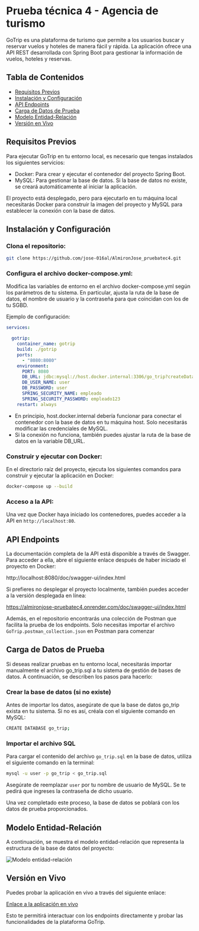 
# Prueba técnica 4 - Agencia de turismo
GoTrip es una plataforma de turismo que permite a los usuarios buscar y reservar vuelos y hoteles de manera fácil y rápida. La aplicación ofrece una API REST desarrollada con Spring Boot para gestionar la información de vuelos, hoteles y reservas.

## **Tabla de Contenidos**
- [Requisitos Previos](#requisitos-previos)
- [Instalación y Configuración](#instalación-y-configuración)
- [API Endpoints](#api-endpoints)
- [Carga de Datos de Prueba](#carga-de-datos-de-prueba)
- [Modelo Entidad-Relación](#modelo-entidad-relación)
- [Versión en Vivo](#versión-en-vivo)

## **Requisitos Previos**
Para ejecutar GoTrip en tu entorno local, es necesario que tengas instalados los siguientes servicios:

- Docker: Para crear y ejecutar el contenedor del proyecto Spring Boot.
- MySQL: Para gestionar la base de datos. Si la base de datos no existe, se creará automáticamente al iniciar la aplicación.  

El proyecto está desplegado, pero para ejecutarlo en tu máquina local necesitarás Docker para construir la imagen del proyecto y MySQL para establecer la conexión con la base de datos.
## **Instalación y Configuración**
### Clona el repositorio:
```bash
git clone https://github.com/jose-016al/AlmironJose_pruebatec4.git
```
### Configura el archivo docker-compose.yml:   

Modifica las variables de entorno en el archivo docker-compose.yml según los parámetros de tu sistema. En particular, ajusta la ruta de la base de datos, el nombre de usuario y la contraseña para que coincidan con los de tu SGBD.  

Ejemplo de configuración:
```yml
services:

  gotrip:
    container_name: gotrip
    build: ./gotrip
    ports:
      - "8080:8080"
    environment:
      PORT: 8080
      DB_URL: jdbc:mysql://host.docker.internal:3306/go_trip?createDatabaseIfNotExist=true&serverTimezone=UTC
      DB_USER_NAME: user
      DB_PASSWORD: user
      SPRING_SECURITY_NAME: empleado
      SPRING_SECURITY_PASSWORD: empleado123
    restart: always
```
- En principio, host.docker.internal debería funcionar para conectar el contenedor con la base de datos en tu máquina host. Solo necesitarás modificar las credenciales de MySQL.
- Si la conexión no funciona, también puedes ajustar la ruta de la base de datos en la variable DB_URL.  

### Construir y ejecutar con Docker:  
En el directorio raíz del proyecto, ejecuta los siguientes comandos para construir y ejecutar la aplicación en Docker:
```bash
docker-compose up --build
```
### Acceso a la API:  

Una vez que Docker haya iniciado los contenedores, puedes acceder a la API en `http://localhost:80`.
## **API Endpoints**
La documentación completa de la API está disponible a través de Swagger. Para acceder a ella, abre el siguiente enlace después de haber iniciado el proyecto en Docker:

http://localhost:8080/doc/swagger-ui/index.html

Si prefieres no desplegar el proyecto localmente, también puedes acceder a la versión desplegada en línea:

https://almironjose-pruebatec4.onrender.com/doc/swagger-ui/index.html

Además, en el repositorio encontrarás una colección de Postman que facilita la prueba de los endpoints. Solo necesitas importar el archivo `GoTrip.postman_collection.json` en Postman para comenzar
## **Carga de Datos de Prueba**
Si deseas realizar pruebas en tu entorno local, necesitarás importar manualmente el archivo go_trip.sql a tu sistema de gestión de bases de datos. A continuación, se describen los pasos para hacerlo:

### Crear la base de datos (si no existe)

Antes de importar los datos, asegúrate de que la base de datos go_trip exista en tu sistema. Si no es así, créala con el siguiente comando en MySQL:
```bash
CREATE DATABASE go_trip;
```
### Importar el archivo SQL

Para cargar el contenido del archivo `go_trip.sql` en la base de datos, utiliza el siguiente comando en la terminal:
```bash
mysql -u user -p go_trip < go_trip.sql
```
Asegúrate de reemplazar `user` por tu nombre de usuario de MySQL. Se te pedirá que ingreses la contraseña de dicho usuario.

Una vez completado este proceso, la base de datos se poblará con los datos de prueba proporcionados.
## **Modelo Entidad-Relación**
A continuación, se muestra el modelo entidad-relación que representa la estructura de la base de datos del proyecto:  
 
![Modelo entidad-relación](./Modelo-entidad-relación.jpg)

## **Versión en Vivo**
Puedes probar la aplicación en vivo a través del siguiente enlace:

[Enlace a la aplicación en vivo](https://almironjose-pruebatec4.onrender.com)

Esto te permitirá interactuar con los endpoints directamente y probar las funcionalidades de la plataforma GoTrip.